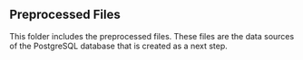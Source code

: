 ## Preprocessed Files

This folder includes the preprocessed files. 
These files are the data sources of the PostgreSQL database that is created as a next step. 